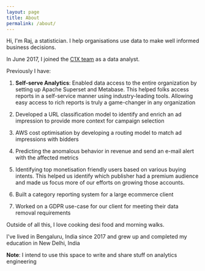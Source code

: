 ```yaml
---
layout: page
title: About
permalink: /about/
---
```


Hi, I'm Raj, a statistician. I help organisations use data to make well informed business decisions.

In June 2017, I joined the [C1X team](https://c1exchange.com/india/) as a data analyst.

Previously I have:

1. **Self-serve Analytics**: Enabled data access to the entire organization by setting up Apache Superset and Metabase. This helped folks access reports in a self-service manner using industry-leading tools. Allowing easy access to rich reports is truly a game-changer in any organization

2. Developed a URL classification model to identify and enrich an ad impression to provide more context for campaign selection

3. AWS cost optimisation by developing a routing model to match ad impressions with bidders

4. Predicting the anomalous behavior in revenue and send an e-mail alert with the affected metrics

5. Identifying top monetisation friendly users based on various buying intents. This helped us identify which publisher had a premium audience and made us focus more of our efforts on growing those accounts. 

6. Built a category reporting system for a large ecommerce client

7. Worked on a GDPR use-case for our client for meeting their data removal requirements


Outside of all this, I love cooking desi food and morning walks. 

I've lived in Bengaluru, India since 2017 and grew up and completed my education in New Delhi, India

**Note**: I intend to use this space to write and share stuff on analytics engineering